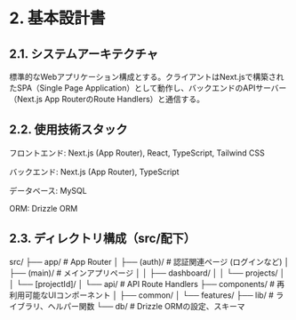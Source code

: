 # 2. 基本設計書

## 2.1. システムアーキテクチャ
標準的なWebアプリケーション構成とする。クライアントはNext.jsで構築されたSPA（Single Page Application）として動作し、バックエンドのAPIサーバー（Next.js App RouterのRoute Handlers）と通信する。

## 2.2. 使用技術スタック
フロントエンド: Next.js (App Router), React, TypeScript, Tailwind CSS

バックエンド: Next.js (App Router), TypeScript

データベース: MySQL

ORM: Drizzle ORM

## 2.3. ディレクトリ構成（src/配下）
src/
├── app/                  # App Router
│   ├── (auth)/           # 認証関連ページ (ログインなど)
│   ├── (main)/           # メインアプリページ
│   │   ├── dashboard/
│   │   └── projects/
│   │       └── [projectId]/
│   └── api/              # API Route Handlers
├── components/           # 再利用可能なUIコンポーネント
│   ├── common/
│   └── features/
├── lib/                  # ライブラリ、ヘルパー関数
└── db/                   # Drizzle ORMの設定、スキーマ
